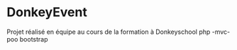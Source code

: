 # DonkeyEvent
Projet réalisé en équipe au cours de la formation à Donkeyschool 
php -mvc- poo 
bootstrap 
